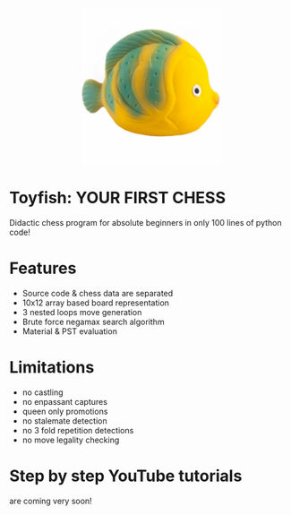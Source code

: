<div align="center"><img src="https://raw.githubusercontent.com/maksimKorzh/toyfish/main/toyfish.jpg" style="width: 50%; height: 50%"/></div>

# Toyfish: YOUR FIRST CHESS
Didactic chess program for absolute beginners in only 100 lines of python code!

# Features
 - Source code & chess data are separated
 - 10x12 array based board representation
 - 3 nested loops move generation
 - Brute force negamax search algorithm
 - Material & PST evaluation
 
 # Limitations
 - no castling
 - no enpassant captures
 - queen only promotions
 - no stalemate detection
 - no 3 fold repetition detections
 - no move legality checking
 
 # Step by step YouTube tutorials
 are coming very soon!
